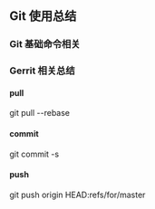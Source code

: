 ## Git 使用总结

### Git 基础命令相关




### Gerrit 相关总结

#### pull 
git pull --rebase


#### commit 

git commit -s


#### push

git push origin HEAD:refs/for/master

